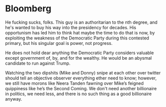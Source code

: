 # Bloomberg

He fucking sucks, folks. This guy is an authoritarian to the nth degree, and he's wanted to buy his way into the presidency for decades. His opportunism has led him to think hat maybe the time to do that is now, by exploiting the weakness of the Democratic Party during this contested primary, but his singular goal is power, not progress.

He does not hold dear anything the Democratic Party considers valuable except government of, by, and for the wealthy. He would be an abysmal candidate to run against Trump.

Watching the two dipshits (Mike and Donny) snipe at each other over twitter should tell an objective observer everything ether need to know; however, we still have morons like Neera Tanden fawning over Mike’s feigned quippiness like he’s the Second Coming. We don't need another billionaire in politics, we need less, and there is no such thing as a good billionaire anyway.

